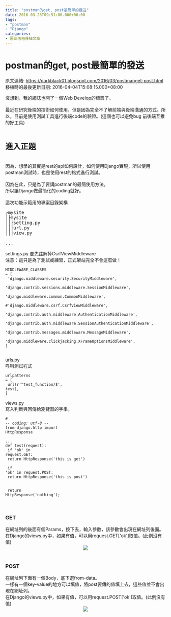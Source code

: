 ```yaml
---
title: "postman的get, post最簡單的發送"
date: 2016-03-23T09:51:00.000+08:00
tags: 
- "postman"
- "Django"
categories:
- 舊部落格移植文章
---
```


# postman的get, post最簡單的發送

原文連結: https://darkblack01.blogspot.com/2016/03/postmanget-post.html
移植時的最後更新日期: 2016-04-04T15:08:15.000+08:00

沒想到，我的網誌也開了一個Web Develop的標籤了。<br /><br />最近在研究後端的技術如何使用，但是因為完全不了解前端與後端溝通的方式。所以，目前是使用測試工具進行後端code的驗證。(這個也可以避免bug 前後端互推的好工具)<br /><br /><h2><span style="font-size: x-large;">進入正題</span></h2><br />因為，想學的其實是rest的api如何設計，如何使用Django實現，所以使用postman測試時，也是使用rest的格式進行測試。<br /><br />因為在此，只是為了要講postman的最簡使用方法。<br />所以讓Django做最簡化的coding就好。<br /><br />這次功能示範用的專案目錄架構<br /><pre>┌mysite<br />│├mysite<br />││├setting.py<br />││├url.py<br />││├view.py<br /> ...<br /></pre>settings.py 要先註解掉CsrfViewMiddleware<br />注意：這只是為了測試或練習，正式架站完全不會這麼做！<br /><pre class="prettyprint"><code class="language-python">MIDDLEWARE_CLASSES = [<br />    'django.middleware.security.SecurityMiddleware',<br />    'django.contrib.sessions.middleware.SessionMiddleware',<br />    'django.middleware.common.CommonMiddleware',<br />    #'django.middleware.csrf.CsrfViewMiddleware',<br />    'django.contrib.auth.middleware.AuthenticationMiddleware',<br />    'django.contrib.auth.middleware.SessionAuthenticationMiddleware',<br />    'django.contrib.messages.middleware.MessageMiddleware',<br />    'django.middleware.clickjacking.XFrameOptionsMiddleware',<br />]<br /> </code></pre>urls.py<br />呼叫測試程式<br /><pre class="prettyprint"><code class="language-python">urlpatterns = [<br />    url(r'^test_function/$', test),<br />]</code></pre>views.py<br />寫入判斷與回傳給瀏覽器的字串。<br /><pre class="prettyprint"><code class="language-python"># -*- coding: utf-8 -*-<br />from django.http import HttpResponse<br /><br />...<br />def test(request):<br />    if 'ok' in request.GET:<br />        return HttpResponse('this is get')<br />        <br />    if 'ok' in request.POST:<br />        return HttpResponse('this is post')<br />        <br />    return HttpResponse('nothing');<br /></code></pre><br /><h3>GET</h3>在網址列的後面有個Params，按下去，輸入參數，該參數會出現在網址列後面。<br />在Django的views.py中，如果有值，可以用request.GET['ok']取值。(此例沒有值)<br /><div class="separator" style="clear: both; text-align: center;"><a href="https://3.bp.blogspot.com/-02-tHCzAh6w/VvH59_-mraI/AAAAAAAAH9s/oDlRpSgqS5s0j_p9qGFyIzn8PoICgz6cg/s1600/get.png" imageanchor="1" style="margin-left: 1em; margin-right: 1em;"><img border="0" src="https://3.bp.blogspot.com/-02-tHCzAh6w/VvH59_-mraI/AAAAAAAAH9s/oDlRpSgqS5s0j_p9qGFyIzn8PoICgz6cg/s1600/get.png" /></a></div><br /><h3>POST</h3>在網址列下面有一個Body，底下選from-data。<br />一樣有一個key-value的地方可以填值，將post要傳的值填上去，這些值並不會出現在網址列。<br />在Django的views.py中，如果有值，可以用request.POST['ok']取值。(此例沒有值)<br /><div class="separator" style="clear: both; text-align: center;"><a href="https://4.bp.blogspot.com/-hqWfVbJfv5k/VvH6ApWLxGI/AAAAAAAAH9w/Mni6-CCkWL0NXec_33ACXmzkoPgWvWa7A/s1600/post.png" imageanchor="1" style="margin-left: 1em; margin-right: 1em;"><img border="0" src="https://4.bp.blogspot.com/-hqWfVbJfv5k/VvH6ApWLxGI/AAAAAAAAH9w/Mni6-CCkWL0NXec_33ACXmzkoPgWvWa7A/s1600/post.png" /></a></div><br />
